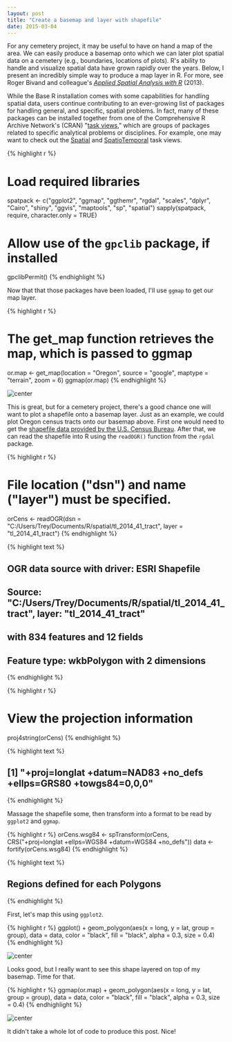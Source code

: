 ```yaml
---
layout: post
title: "Create a basemap and layer with shapefile"
date: 2015-03-04
---
```


For any cemetery project, it may be useful to have on hand a map of the area. We can easily produce a basemap onto which we can later plot spatial data on a cemetery (e.g., boundaries, locations of plots). R's ability to handle and visualize spatial data have grown rapidly over the years. Below, I present an incredibly simple way to produce a map layer in R. For more, see Roger Bivand and colleague's [_Applied Spatial Analysis with R_](http://www.springer.com/us/book/9781461476177) (2013). 

While the Base R installation comes with some capabilities for handling spatial data, users continue contributing to an ever-growing list of packages for handling general, and specific, spatial problems. In fact, many of these packages can be installed together from one of the Comprehensive R Archive Network's (CRAN) "[task views](http://cran.r-project.org/web/views/)," which are groups of packages related to specific analytical problems or disciplines. For example, one may want to check out the [Spatial](http://cran.r-project.org/web/views/Spatial.html) and [SpatioTemporal](http://cran.r-project.org/web/views/SpatioTemporal.html) task views.


{% highlight r %}
# Load required libraries
spatpack <- c("ggplot2", "ggmap", "ggthemr", "rgdal", "scales", "dplyr", "Cairo", "shiny", "ggvis", "maptools", "sp", "spatial")
sapply(spatpack, require, character.only = TRUE)

# Allow use of the `gpclib` package, if installed
gpclibPermit()
{% endhighlight %}

Now that that those packages have been loaded, I'll use `ggmap` to get our map layer.


{% highlight r %}
# The get_map function retrieves the map, which is passed to ggmap
or.map <- get_map(location = "Oregon", source = "google", maptype = "terrain", zoom = 6)
ggmap(or.map)
{% endhighlight %}

![center](http://bateyt.github.io/cemetery/figs/2015-03-04-create-basemap/unnamed-chunk-2-1.png) 

This is great, but for a cemetery project, there's a good chance one will want to plot a shapefile onto a basemap layer. Just as an example, we could plot Oregon census tracts onto our basemap above. First one would need to get the [shapefile data provided by the U.S. Census Bureau](https://www.census.gov/geo/maps-data/data/tiger-line.html). After that, we can read the shapefile into R using the `readOGR()` function from the `rgdal` package.


{% highlight r %}
# File location ("dsn") and name ("layer") must be specified.
orCens <- readOGR(dsn = "C:/Users/Trey/Documents/R/spatial/tl_2014_41_tract", layer = "tl_2014_41_tract")
{% endhighlight %}



{% highlight text %}
## OGR data source with driver: ESRI Shapefile 
## Source: "C:/Users/Trey/Documents/R/spatial/tl_2014_41_tract", layer: "tl_2014_41_tract"
## with 834 features and 12 fields
## Feature type: wkbPolygon with 2 dimensions
{% endhighlight %}



{% highlight r %}
# View the projection information
proj4string(orCens)
{% endhighlight %}



{% highlight text %}
## [1] "+proj=longlat +datum=NAD83 +no_defs +ellps=GRS80 +towgs84=0,0,0"
{% endhighlight %}

Massage the shapefile some, then transform into a format to be read by `ggplot2` and `ggmap`.


{% highlight r %}
orCens.wsg84 <- spTransform(orCens, CRS("+proj=longlat +ellps=WGS84 +datum=WGS84 +no_defs"))
data <- fortify(orCens.wsg84)
{% endhighlight %}



{% highlight text %}
## Regions defined for each Polygons
{% endhighlight %}

First, let's map this using `ggplot2`.


{% highlight r %}
ggplot() + geom_polygon(aes(x = long, y = lat, group = group), data = data, color = "black", fill = "black", alpha = 0.3, size = 0.4)
{% endhighlight %}

![center](http://bateyt.github.io/cemetery/figs/2015-03-04-create-basemap/unnamed-chunk-5-1.png) 

Looks good, but I really want to see this shape layered on top of my basemap. Time for that.


{% highlight r %}
ggmap(or.map) + geom_polygon(aes(x = long, y = lat, group = group), data = data, color = "black", fill = "black", alpha = 0.3, size = 0.4)
{% endhighlight %}

![center](http://bateyt.github.io/cemetery/figs/2015-03-04-create-basemap/unnamed-chunk-6-1.png) 

It didn't take a whole lot of code to produce this post.  Nice!
